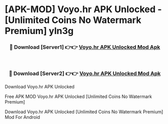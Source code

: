 # [APK-MOD] Voyo.hr APK Unlocked - [Unlimited Coins No Watermark Premium] yln3g



<div align="center">
<h3>🔴 Download [Server1] 👉👉 <a href="https://momento.my/?title=Voyo.hr_APK_Unlocked">Voyo.hr APK Unlocked Mod Apk</a></h3><br>

<h3>🔴 Download [Server2] 👉👉 <a href="https://momento.my/?title=Voyo.hr_APK_Unlocked">Voyo.hr APK Unlocked Mod Apk</a></h3>
</div>



Download Voyo.hr APK Unlocked 

Free APK MOD Voyo.hr APK Unlocked [Unlimited Coins No Watermark Premium]

Download Voyo.hr APK Unlocked [Unlimited Coins No Watermark Premium] Mod For Android
